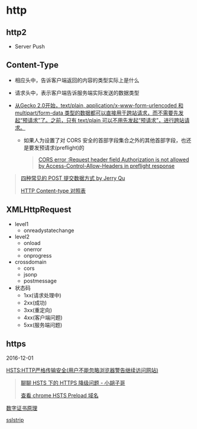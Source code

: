 # http

## http2

* Server Push

## Content-Type

* 相应头中，告诉客户端返回的内容的类型实际上是什么

* 请求头中，表示客户端告诉服务端实际发送的数据类型

* [从Gecko 2.0开始，text/plain, application/x-www-form-urlencoded 和 multipart/form-data 类型的数据都可以直接用于跨站请求，而不需要先发起“预请求”了。之前，只有 text/plain 可以不用先发起“预请求”，进行跨站请求。](https://developer.mozilla.org/zh-CN/docs/Web/HTTP/Access_control_CORS)
  * 如果人为设置了对 CORS 安全的首部字段集合之外的其他首部字段，也还是要发预请求(preflight)的
    > [CORS error :Request header field Authorization is not allowed by Access-Control-Allow-Headers in preflight response](https://stackoverflow.com/questions/42061727/cors-error-request-header-field-authorization-is-not-allowed-by-access-control)

> [四种常见的 POST 提交数据方式 by Jerry Qu](https://imququ.com/post/four-ways-to-post-data-in-http.html)
>
> [HTTP Content-type 对照表](http://tool.oschina.net/commons)

## XMLHttpRequest

* level1
  * onreadystatechange
* level2
  * onload
  * onerror
  * onprogress
* crossdomain
  * cors
  * jsonp
  * postmessage
* 状态码
  * 1xx(请求处理中)
  * 2xx(成功)
  * 3xx(重定向)
  * 4xx(客户端问题)
  * 5xx(服务端问题)

## https

2016-12-01

[HSTS:HTTP严格传输安全(用户不能忽略浏览器警告继续访问网站)](https://zh.wikipedia.org/wiki/HTTP%E4%B8%A5%E6%A0%BC%E4%BC%A0%E8%BE%93%E5%AE%89%E5%85%A8)

> [聊聊 HSTS 下的 HTTPS 降级问题 - 小胡子哥](http://www.barretlee.com/blog/2017/04/01/hsts-downgrade/)
>
> [查看 chrome HSTS Preload 域名](chrome://net-internals/#hsts)

[数字证书原理](http://www.cnblogs.com/JeffreySun/archive/2010/06/24/1627247.html)

[sslstrip](https://weils.net/blog/2016/08/05/http-https-hsts-vs-mitm-sslstrip/)
